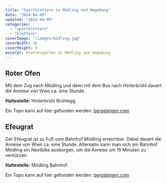 ```yaml
---
title: "Sportklettern in Mödling und Umgebung"
date: "2024-04-09"
updated: "2024-04-09"
categories:
  - "sportklettern"
  - "klettern"
coverImage: "/images/mödling.jpg"
coverWidth: 16
coverHeight: 9
excerpt: Klettergärten in Mödling und Umgebung
---
```


## Roter Ofen
Mit dem Zug nach Mödling und dann mit dem Bus nach Hinterbrühl dauert die Anreise von Wien ca. eine Stunde. 

**Haltestelle:** Hinterbrühl Brühlegg

Ein Topo kann auf hier gefunden werden: [bergsteigen.com](https://www.bergsteigen.com/touren/klettergarten/roter-ofen-moedling-hinterbruehl/)

## Efeugrat
Der Efeugrat ist zu Fuß vom Bahnhof Mödling erreichbar. Dabei dauert die Anreise von Wien ca. eine Stunde. Alternativ kann man sich am Bahnhof Mödling ein Nextbike ausborgen, um die Anreise um 15 Minuten zu verkürzen. 

**Haltestelle:** Mödling Bahnhof

Ein Topo kann auf hier gefunden werden: [bergsteigen.com](https://www.bergsteigen.com/touren/klettergarten/efeugrat-moedling/)